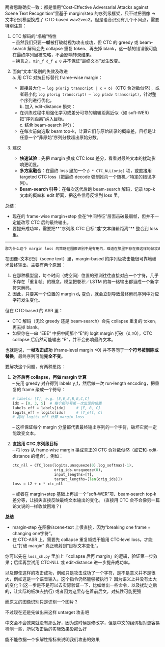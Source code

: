 两者思路确实一致：都是借用“Cost-Effective Adversarial Attacks against Scene Text Recognition”里基于 margin/step 的序列级框架，只不过把图像 → 文本识别模型换成了 CTC-based wav2vec2。但是语音识别有几个不同点，需要特别注意：

1. CTC 解码的“塌缩”特性  
   – 虽然我们只要**一帧**被打破就视为攻击成功，但 CTC 的 greedy 或 beam-search 解码会先 collapse 重复 token、再去掉 blank，这一帧的错误很可能在最终序列里被忽略，不会影响转录结果。  
   – 换言之，`min_f d_f ≤ 0` 并不保证“最终文本”发生改变。

2. 面向“文本”级别的失效及改进  
   a. 用 CTC 对抗目标替代 frame-wise margin：  
      - 直接最大化 `– log p(orig transcript | x + δ)`（CTC 负对数似然），或者最小化 `log p(orig transcript) – log p(adv transcript)`，针对整个序列进行优化。  
   b. 加入 edit-distance 损失：  
      - 在训练过程中用强化学习或差分可导的编辑距离近似（如 soft-WER）把“序列距离”纳入目标。  
   c. 结合 beam-search 得分：  
      - 在每次前向选取 beam top-k，计算它们与原始转录的概率差，目标是让任意一个“非原始”序列分数超出原始分数。

3. 建议  
   - **快速试验**：先把 margin 换成 CTC loss 差分，看看对最终文本的扰动影响更明显。  
   - **多方案融合**：在最终 loss 里加一个 `β * CTC_NLL(orig)` 项，或直接用 targeted CTC loss（把最终 decode 强制推向一个随机／特定的错误序列）。  
   - **Beam-search 引导**：在每次迭代后跑 beam-search 解码，记录 top-k 文本的概率和 edit 距离，把这些信号反馈到 loss 里。

总结：  
- 现在的 frame-wise margin+step 会在“中间特征”层面击破最弱帧，但并不一定能改写 CTC 后的最终输出。  
- 要提升成功率，需要把**“序列级 CTC 目标”**或**“文本编辑距离”** 整合到 loss 里。


---

```markdown
那为什么这个 margin loss 的策略在图像识别中是有用的，难道在那里不存在像这样的帧攻击成功但是最终序列中被忽略导致转录结果没有被影响的问题吗
```

在图像–文本识别（scene text）里，margin‐based 的序列级攻击能很可靠地破坏最终输出，主要有两个原因：

1. 在那种模型里，每个时间（或空间）位置的预测往往直接对应一个字符，几乎不存在「重复帧」的概念，模型把卷积／LSTM 的每一格输出都当成一个新字符来解码。  
2. 因此，只要某一个位置的 margin dₖ 变负，就会立刻导致最终解码序列中对应字符发生变化。

但在 CTC‐based 的 ASR 里：
- CTC 解码（无论 greedy 还是 beam‐search）会先 collapse 重复的 token，再去掉 blank。  
- 如果你在一串 “EEE” 中把中间那个“E”的 logit margin 打破（dᵢ≤0），CTC collapse 后仍然可能输出 “E”，并不会影响最终文本。

也就是说，**一帧攻击成功** (frame‐level margin ≤0) 并不等同于**一个符号被删除或替换**，最终序列可能**完全不变**。

要解决这个问题，有两种思路：

1. **对齐后再 collapse，再做 margin 计算**  
   – 先用 greedy 对齐得到 labels y_f，然后做一次 run‐length encoding，把重复的 frame 聚成一个符号：  
     ```python
     # labels: [T], e.g. [E,E,E,B,B,C,C]
     idx = [0, 3, 5]  # 每个新符号第一次出现的位置
     labels_eff = labels[idx]     # [E, B, C]
     logits_eff = logits[idx]     # [T_eff, C]
     # 再对 logits_eff 计算 margin_loss
     ```
   – 这样保证每个 margin 分量都代表最终输出序列的一个字符，破坏它就一定能改变文本。

2. **直接用 CTC 序列级目标**  
   – 将 loss 从 frame‐wise margin 换成真正的 CTC 负对数似然（或它和-edit‐distance 的组合），例如：  
     ```python
     ctc_nll = CTC_loss(logits.unsqueeze(0).log_softmax(-1),
                        orig_ids.unsqueeze(0),
                        input_lengths=[T],
                        target_lengths=[len(orig_ids)])
     loss = L2 + c * ctc_nll
     ```  
   – 或者在 margin+step 基础上再加一个“soft‐WER”项、beam‐search top‐k 差分等，让损失直接反映最终文本输出的变化。
   (直接用 CTC 会不会像另一篇论文说的一样收敛困难？)

**总结**  
- margin‐step 在图像/scene‐text 上很直接，因为“breaking one frame = changing one字符”。  
- 在 CTC-ASR 上，需要先 collapse 重复帧或干脆用 CTC‐level loss，才能让“打破 margin” 真正映射到“目标文本变化”。  

你可以先在 `loss_sh.py` 里加上「collapse 后再 margin」的逻辑，验证第一步效果；后续再尝试用 CTC‐NLL 或 edit‐distance 进一步提升成功率。


以及即使这样的攻击成功，例如只是攻击成功了一个字符，是不是意义并不是很大，例如这是一个语音输入，这个指令仍然能够被执行？
因为语义上并没有太大的变化？(这一步是不是可以去实际验证一下，比如给出一些命令，以及扰动之后的，让实际的板块去执行)
或者因为这里存在着前后文，对抗性可能更强

而原文的图像识别只是识别一个图片？


不过现在还是先做出来这样 untarget 攻击吧


中文会不会效果就没有那么好，因为这时候是修改字，但是中文的组词相对更容易猜测一些，所以攻击后的实际效果没那么好


能不能依据一个多解性指标来说明我们攻击的效果